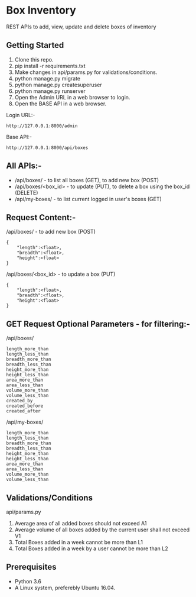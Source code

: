 # Box Inventory

REST APIs to add, view, update and delete boxes of inventory

## Getting Started

1. Clone this repo.
2. pip install -r requirements.txt
3. Make changes in api/params.py for validations/conditions.
4. python manage.py migrate
5. python manage.py createsuperuser
6. python manage.py runserver
7. Open the Admin URL in a web browser to login.
7. Open the BASE API in a web browser.

Login URL:-

```
http://127.0.0.1:8000/admin
```

Base API:-

```
http://127.0.0.1:8000/api/boxes
```

## All APIs:-
* /api/boxes/ - to list all boxes (GET), to add new box (POST)
* /api/boxes/<box_id> - to update (PUT), to delete a box using the box_id (DELETE)
* /api/my-boxes/ - to list current logged in user's boxes (GET)

## Request Content:-
/api/boxes/ - to add new box (POST)
```
{
	"length":<float>,
	"breadth":<float>,
	"height":<float>
}
```
/api/boxes/<box_id> - to update a box (PUT)
```
{
	"length":<float>,
	"breadth":<float>,
	"height":<float>
}
```
## GET Request Optional Parameters - for filtering:-
/api/boxes/
```
length_more_than
length_less_than
breadth_more_than
breadth_less_than
height_more_than
height_less_than
area_more_than
area_less_than
volume_more_than
volume_less_than
created_by
created_before
created_after
```

/api/my-boxes/
```
length_more_than
length_less_than
breadth_more_than
breadth_less_than
height_more_than
height_less_than
area_more_than
area_less_than
volume_more_than
volume_less_than
```
## Validations/Conditions
api/params.py

1. Average area of all added boxes should not exceed A1
2. Average volume of all boxes added by the current user shall not exceed V1
3. Total Boxes added in a week cannot be more than L1
4. Total Boxes added in a week by a user cannot be more than L2

## Prerequisites

* Python 3.6
* A Linux system, preferebly Ubuntu 16.04.